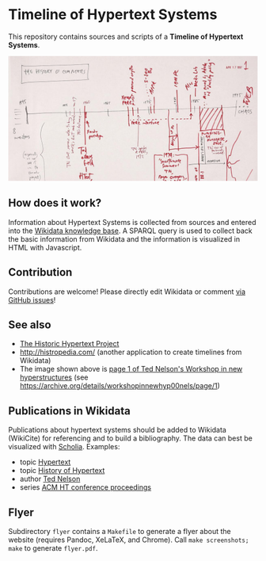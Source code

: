 # Timeline of Hypertext Systems

This repository contains sources and scripts of a **Timeline of Hypertext Systems**.

![Timeline of Computer History as sketched by Ted Nelson (1997)](workshopinnewhyp00nels$3.png)

## How does it work?

Information about Hypertext Systems is collected from sources and entered into the [Wikidata knowledge base](https://www.wikidata.org/). A SPARQL query is used to collect back the basic information from Wikidata and the information is visualized in HTML with Javascript.

## Contribution

Contributions are welcome! Please directly edit Wikidata or comment [via GitHub issues](https://github.com/nichtich/hypertext-timeline/issues)!

## See also

* [The Historic Hypertext Project](https://human.iisys.de/hist_HT/)
* http://histropedia.com/ (another application to create timelines from Wikidata)
* The image shown above is [page 1 of Ted Nelson's Workshop in new hyperstructures](https://iiif.archivelab.org/iiif/workshopinnewhyp00nels$3) (see <https://archive.org/details/workshopinnewhyp00nels/page/1>)

## Publications in Wikidata

Publications about hypertext systems should be added to Wikidata (WikiCite) for referencing and to build a bibliography. The data can best be visualized with [Scholia]. Examples:

* topic [Hypertext](https://tools.wmflabs.org/scholia/topic/Q93241)
* topic [History of Hypertext](https://tools.wmflabs.org/scholia/topic/Q5867993)
* author [Ted Nelson](https://tools.wmflabs.org/scholia/author/Q62852)
* series [ACM HT conference proceedings](https://tools.wmflabs.org/scholia/series/Q27726666)

## Flyer

Subdirectory `flyer` contains a `Makefile` to generate a flyer about the website (requires Pandoc, XeLaTeX, and Chrome). Call `make screenshots; make` to generate `flyer.pdf`. 


[Scholia]: https://www.wikidata.org/wiki/Wikidata:Scholia
[hypertext system]: https://www.wikidata.org/wiki/Q65966993
